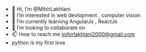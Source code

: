 - 👋 Hi, I’m @MihirLakhlani
- 👀 I’m interested in web devlopment , computer vision   
- 🌱 I’m currently learning AngularJs , ReactJs
- 💞️ I’m looking to collaborate on 
- 📫 How to reach me mihirlakhlani2000@gmail.com
-  python is my first love

<!---
MihirLakhlani/MihirLakhlani is a ✨ special ✨ repository because its `README.md` (this file) appears on your GitHub profile.
You can click the Preview link to take a look at your changes.
--->
